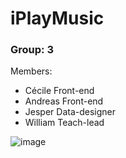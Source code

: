 # iPlayMusic

### Group: 3

Members:
- Cécile Front-end
- Andreas Front-end
- Jesper Data-designer
- William Teach-lead

![image](https://user-images.githubusercontent.com/77662628/167079084-532713a8-5df1-46ab-a020-cf074b52ada6.png)
